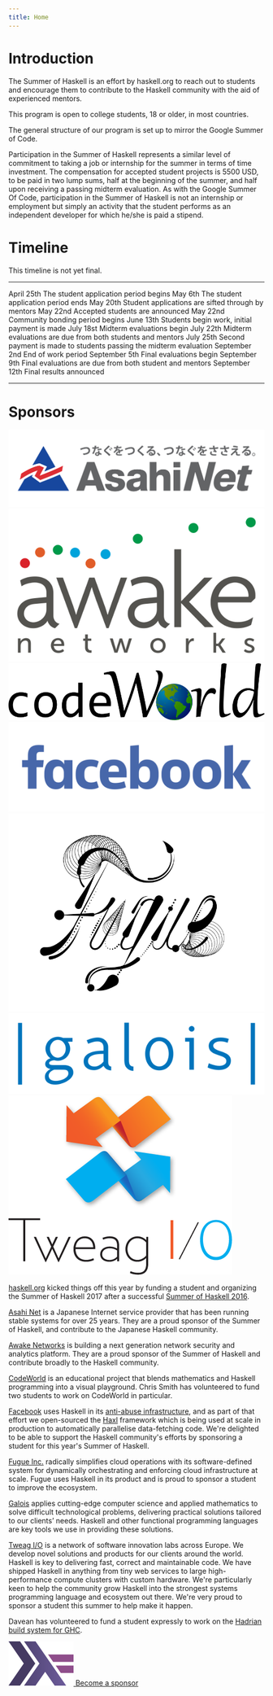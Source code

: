 ```yaml
---
title: Home
---
```


# Introduction

The Summer of Haskell is an effort by haskell.org to reach out to students and
encourage them to contribute to the Haskell community with the aid of
experienced mentors.

This program is open to college students, 18 or older, in most countries.

The general structure of our program is set up to mirror the Google Summer of
Code.

Participation in the Summer of Haskell represents a similar level of commitment
to taking a job or internship for the summer in terms of time investment. The
compensation for accepted student projects is 5500 USD, to be paid in two lump
sums, half at the beginning of the summer, and half upon receiving a passing
midterm evaluation. As with the Google Summer Of Code, participation in the
Summer of Haskell is not an internship or employment but simply an activity that
the student performs as an independent developer for which he/she is paid a
stipend.

# Timeline

This timeline is not yet final.

<div class="timeline">

--------------  -----------------------------------------------------------------
April 25th      The student application period begins
May 6th         The student application period ends
May 20th        Student applications are sifted through by mentors
May 22nd        Accepted students are announced
May 22nd        Community bonding period begins
June 13th       Students begin work, initial payment is made
July 18st       Midterm evaluations begin
July 22th       Midterm evaluations are due from both students and mentors
July 25th       Second payment is made to students passing the midterm evaluation
September 2nd   End of work period
September 5th   Final evaluations begin
September 9th   Final evaluations are due from both student and mentors
September 12th  Final results announced
--------------  -----------------------------------------------------------------

</div>

# Sponsors

<div class="sponsors">
<a href="https://asahi-net.jp/en/">
<img src="/images/asahi-net-logo.png" alt="Asahi Net" class="sponsor">
</a>
<a href="http://www.awakenetworks.com/">
<img src="/images/awake-logo.png" alt="Awake Networks" class="sponsor">
</a>
<a href="http://code.world">
<img src="/images/codeworld-logo.png" alt="CodeWorld" class="sponsor">
</a>
</div>
<div class="sponsors">
<a href="http://facebook.com">
<img src="/images/facebook-logo.png" alt="Facebook" class="sponsor">
</a>
<a href="http://fugue.co">
<img src="/images/fugue-logo.png" alt="Fugue" class="sponsor">
</a>
<a href="http://galois.com">
<img src="/images/galois-logo.png" alt="Galois" class="sponsor">
</a>
<a href="http://tweag.io">
<img src="/images/tweag-io-logo.png" alt="Tweag I/O" class="sponsor">
</a>
</div>

[haskell.org](http://haskell.org) kicked things off this year by funding a
student and organizing the Summer of Haskell 2017 after a successful [Summer of
Haskell 2016](https://mail.haskell.org/pipermail/haskell-cafe/2016-December/125702.html).

[Asahi Net](https://asahi-net.jp/en/) is a Japanese Internet service provider that
has been running stable systems for over 25 years.  They are a proud sponsor of
the Summer of Haskell, and contribute to the Japanese Haskell community.

[Awake Networks](http://www.awakenetworks.com/) is building a next generation
network security and analytics platform.  They are a proud sponsor of the Summer
of Haskell and contribute broadly to the Haskell community.

[CodeWorld](http://code.world/) is an educational project that blends
mathematics and Haskell programming into a visual playground.  Chris Smith has
volunteered to fund two students to work on CodeWorld in particular.

[Facebook](http://facebook.com/) uses Haskell in its [anti-abuse
infrastructure](https://code.facebook.com/posts/745068642270222/fighting-spam-with-haskell/),
and as part of that effort we open-sourced the
[Haxl](https://github.com/facebook/Haxl) framework which is being used at scale
in production to automatically parallelise data-fetching code.  We're delighted
to be able to support the Haskell community's efforts by sponsoring a student
for this year's Summer of Haskell.

[Fugue Inc.](http://fugue.co/) radically simplifies cloud operations with its
software-defined system for dynamically orchestrating and enforcing cloud
infrastructure at scale.  Fugue uses Haskell in its product and is proud to
sponsor a student to improve the ecosystem.

[Galois](http://galois.com/) applies cutting-edge computer science and applied
mathematics to solve difficult technological problems, delivering practical
solutions tailored to our clients’ needs.  Haskell and other functional
programming languages are key tools we use in providing these solutions.

[Tweag I/O](http://tweag.io) is a network of software innovation labs across
Europe. We develop novel solutions and products for our clients around the
world. Haskell is key to delivering fast, correct and maintainable code. We have
shipped Haskell in anything from tiny web services to large high-performance
compute clusters with custom hardware. We're particularly keen to help the
community grow Haskell into the strongest systems programming language and
ecosystem out there. We're very proud to sponsor a student this summer to help
make it happen.

Davean has volunteered to fund a student expressly to work on the [Hadrian build
system for GHC](/ideas.html#hadrian-ghc).

<div class="become-a-sponsor">
<a href="mailto:committee@haskell.org">
<img src="/images/haskell-logo.png" alt="haskell logo"> Become a sponsor
</a>
</div>
